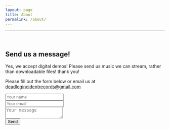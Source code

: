 ```yaml
---
layout: page
title: About
permalink: /about/
---
```

<hr><br>

<h2>Send us a message!</h2>
<p>Yes, we accept digital demos! Please send us music we can stream, rather than downloadable files! thank you!</p>
<p>Please fill out the form below or email us at <a class="u-email" href="mailto:deadlegincidentrecords@gmail.com">deadlegincidentrecords@gmail.com</a></p>
<form method="POST" target="_blank"  action="https://formspree.io/deadlegincidentrecords@gmail.com">
  <input type="text" name="name" placeholder="Your name"><br>
  <input name="email" placeholder="Your email" type="email"><br>
  <textarea name="message" placeholder="Your message"></textarea><br>
  <button type="submit">Send</button>
</form>
